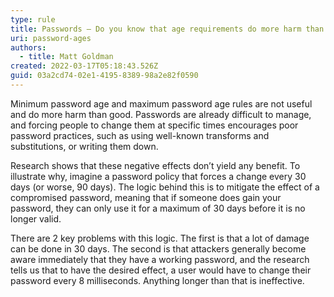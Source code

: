 ```yaml
---
type: rule
title: Passwords – Do you know that age requirements do more harm than good?
uri: password-ages
authors:
  - title: Matt Goldman
created: 2022-03-17T05:18:43.526Z
guid: 03a2cd74-02e1-4195-8389-98a2e82f0590
---
```

Minimum password age and maximum password age rules are not useful and do more harm than good. Passwords are already difficult to manage, and forcing people to change them at specific times encourages poor password practices, such as using well-known transforms and substitutions, or writing them down.
            
<!--endintro-->

Research shows that these negative effects don’t yield any benefit. To illustrate why, imagine a password policy that forces a change every 30 days (or worse, 90 days). The logic behind this is to mitigate the effect of a compromised password, meaning that if someone does gain your password, they can only use it for a maximum of 30 days before it is no longer valid.

There are 2 key problems with this logic. The first is that a lot of damage can be done in 30 days. The second is that attackers generally become aware immediately that they have a working password, and the research tells us that to have the desired effect, a user would have to change their password every 8 milliseconds. Anything longer than that is ineffective.

